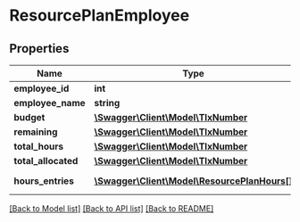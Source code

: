 # ResourcePlanEmployee

## Properties
Name | Type | Description | Notes
------------ | ------------- | ------------- | -------------
**employee_id** | **int** |  | [optional] 
**employee_name** | **string** |  | [optional] 
**budget** | [**\Swagger\Client\Model\TlxNumber**](TlxNumber.md) |  | [optional] 
**remaining** | [**\Swagger\Client\Model\TlxNumber**](TlxNumber.md) |  | [optional] 
**total_hours** | [**\Swagger\Client\Model\TlxNumber**](TlxNumber.md) |  | [optional] 
**total_allocated** | [**\Swagger\Client\Model\TlxNumber**](TlxNumber.md) |  | [optional] 
**hours_entries** | [**\Swagger\Client\Model\ResourcePlanHours[]**](ResourcePlanHours.md) | List of HoursResourcePlanDTO | [optional] 

[[Back to Model list]](../README.md#documentation-for-models) [[Back to API list]](../README.md#documentation-for-api-endpoints) [[Back to README]](../README.md)


